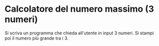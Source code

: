 # Calcolatore del numero massimo (3 numeri)

Si scriva un programma che chieda all'utente in input 3 numeri. Si stampi poi il numero più grande tra i 3.
